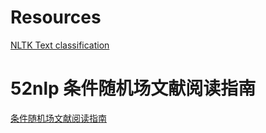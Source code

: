 # Resources
[NLTK Text classification](http://www.nltk.org/book/ch06.html)

# 52nlp 条件随机场文献阅读指南
[条件随机场文献阅读指南](http://www.52nlp.cn/%E6%9D%A1%E4%BB%B6%E9%9A%8F%E6%9C%BA%E5%9C%BA%E6%96%87%E7%8C%AE%E9%98%85%E8%AF%BB%E6%8C%87%E5%8D%97)  
